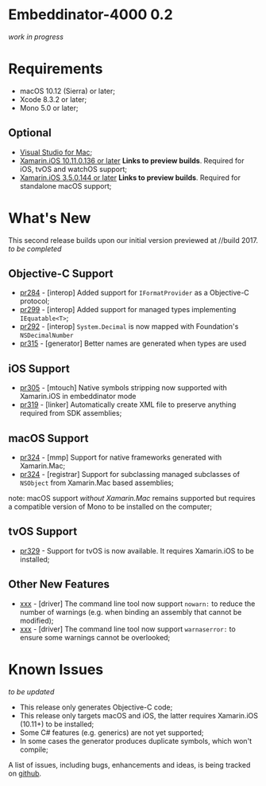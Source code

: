 # Embeddinator-4000 0.2

_work in progress_


Requirements
============

* macOS 10.12 (Sierra) or later;
* Xcode 8.3.2 or later;
* Mono 5.0 or later;

Optional
--------

* [Visual Studio for Mac](https://www.visualstudio.com/vs/visual-studio-mac/);
* [Xamarin.iOS 10.11.0.136 or later](https://jenkins.mono-project.com/view/Xamarin.MaciOS/job/xamarin-macios-builds-master/) **Links to preview builds**. Required for iOS, tvOS and watchOS support;
* [Xamarin.iOS 3.5.0.144 or later](https://jenkins.mono-project.com/view/Xamarin.MaciOS/job/xamarin-macios-builds-master/) **Links to preview builds**. Required for standalone macOS support;


What's New
==========

This second release builds upon our initial version previewed at //build 2017.
_to be completed_

Objective-C Support
-------------------

* [pr284](https://github.com/mono/Embeddinator-4000/pull/284) - [interop] Added support for `IFormatProvider` as a Objective-C protocol;
* [pr299](https://github.com/mono/Embeddinator-4000/pull/299) - [interop] Added support for managed types implementing `IEquatable<T>`;
* [pr292](https://github.com/mono/Embeddinator-4000/pull/292) - [interop] `System.Decimal` is now mapped with Foundation's `NSDecimalNumber`
* [pr315](https://github.com/mono/Embeddinator-4000/pull/315) - [generator] Better names are generated when types are used

iOS Support
-----------

* [pr305](https://github.com/mono/Embeddinator-4000/pull/305) - [mtouch] Native symbols stripping now supported with Xamarin.iOS in embeddinator mode
* [pr319](https://github.com/mono/Embeddinator-4000/pull/319) - [linker] Automatically create XML file to preserve anything required from SDK assemblies;

macOS Support
-------------

* [pr324](https://github.com/mono/Embeddinator-4000/pull/324) - [mmp] Support for native frameworks generated with Xamarin.Mac;
* [pr324](https://github.com/mono/Embeddinator-4000/pull/324) - [registrar] Support for subclassing managed subclasses of `NSObject` from Xamarin.Mac based assemblies;

note: macOS support _without Xamarin.Mac_ remains supported but requires a compatible version of Mono to be installed on the computer;

tvOS Support
------------

* [pr329](https://github.com/mono/Embeddinator-4000/pull/329) - Support for tvOS is now available. It requires Xamarin.iOS to be installed;

Other New Features
------------------

* [xxx]() - [driver] The command line tool now support `nowarn:` to reduce the number of warnings (e.g. when binding an assembly that cannot be modified);
* [xxx]() - [driver] The command line tool now support `warnaserror:` to ensure some warnings cannot be overlooked;

Known Issues
============

_to be updated_

* This release only generates Objective-C code;
* This release only targets macOS and iOS, the latter requires Xamarin.iOS (10.11+) to be installed;
* Some C# features (e.g. generics) are not yet supported;
* In some cases the generator produces duplicate symbols, which won't compile;

A list of issues, including bugs, enhancements and ideas, is being tracked on [github](https://github.com/mono/Embeddinator-4000/issues).

